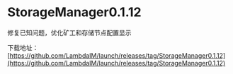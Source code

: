 # StorageManager0.1.12

修复已知问题，优化矿工和存储节点配置显示 

下载地址：[https://github.com/LambdaIM/launch/releases/tag/StorageManager0.1.12](https://github.com/LambdaIM/launch/releases/tag/StorageManager0.1.12)
